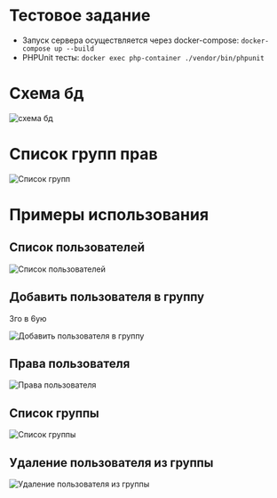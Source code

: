 # Тестовое задание

- Запуск сервера осуществляется через docker-compose: `docker-compose up --build`
- PHPUnit тесты: `docker exec php-container ./vendor/bin/phpunit`

# Схема бд

![схема бд](https://github.com/mrfels1/hh/assets/58826166/5bfd5437-f35f-4412-be4c-19d3ef3d697b)

# Список групп прав

![Список групп](https://github.com/mrfels1/hh/assets/58826166/571a5626-d7ad-490f-9da4-3286c315cf33)

# Примеры использования

## Список пользователей

![Список пользователей](https://github.com/mrfels1/hh/assets/58826166/6940ed1b-a717-48a0-ba5b-9e0f51a3ddd1)

## Добавить пользователя в группу

3го в 6ую

![Добавить пользователя в группу](https://github.com/mrfels1/hh/assets/58826166/ff3812e5-b766-4d1c-aa64-af66f8fccdbf)

## Права пользователя

![Права пользователя](https://github.com/mrfels1/hh/assets/58826166/311c32b5-4173-4556-9a9c-15e954becc5a)

## Список группы

![Список группы](https://github.com/mrfels1/hh/assets/58826166/86736d7b-8072-475f-9fa3-2ee7cbdf6545)

## Удаление пользователя из группы

![Удаление пользователя из группы](https://github.com/mrfels1/hh/assets/58826166/16261e10-b127-4af7-851f-e74b55be8652)
